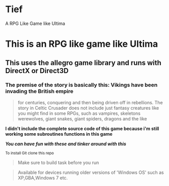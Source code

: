 # Tief
A RPG Like Game like Ultima
# This is an RPG like game like Ultima
## This uses the allegro game library and runs with DirectX or Direct3D
### The premise of the story is basically this: Vikings have been invading the British empire
 >for centuries, conquering and then being driven off in rebellions. The story in
>Celtic Crusader does not include just fantasy creatures like you might find in some RPGs,
>such as vampires, skeletons  werewolves, giant snakes, giant spiders, dragons  and the like

**I didn't include the complete source code of this game because i'm still working some subroutines functions in this game**

***You can have fun with these and tinker around with this***
 

<sub>To install Git clone this repo</sub>


>Make sure to build task before you run
 
>Available for devices running older versions of 'Windows OS' such as XP,GBA,Windows 7 etc.
